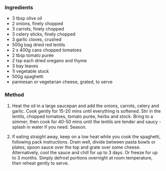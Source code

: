 ### Ingredients

* 3 tbsp olive oil
* 2 onions, finely chopped
* 3 carrots, finely chopped
* 3 celery sticks, finely chopped
* 3 garlic cloves, crushed
* 500g bag dried red lentils
* 2 x 400g cans chopped tomatoes
* 2 tbsp tomato purée
* 2 tsp each dried oregano and thyme
* 3 bay leaves
* 1l vegetable stock
* 500g spaghetti
* parmesan or vegetarian cheese, grated, to serve

### Method

1. Heat the oil in a large saucepan and add the onions, carrots, celery and garlic.
Cook gently for 15-20 mins until everything is softened.
Stir in the lentils, chopped tomatoes, tomato purée, herbs and stock.
Bring to a simmer, then cook for 40-50 mins until the lentils are tender and saucy -
splash in water if you need. Season.

2. If eating straight away, keep on a low heat while you cook the spaghetti, following pack instructions.
Drain well, divide between pasta bowls or plates,
spoon sauce over the top and grate over some cheese.
Alternatively, cool the sauce and chill for up to 3 days.
Or freeze for up to 3 months.
Simply defrost portions overnight at room temperature, then reheat gently to serve.

